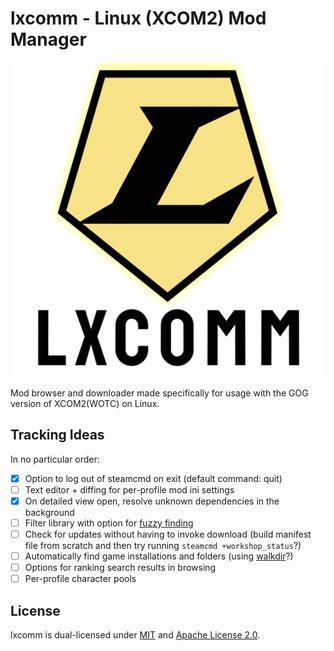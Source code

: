 # lxcomm - Linux (XCOM2) Mod Manager

<div align="center">

![icon](assets/lxcomm_icon.svg)

</div>

Mod browser and downloader made specifically for usage with the GOG version of XCOM2(WOTC) on Linux.

## Tracking Ideas

In no particular order:

- [x] Option to log out of steamcmd on exit (default command: quit)
- [ ] Text editor + diffing for per-profile mod ini settings
- [x] On detailed view open, resolve unknown dependencies in the background
- [ ] Filter library with option for [fuzzy finding](https://github.com/Blakeinstein/fuse-rust)
- [ ] Check for updates without having to invoke download (build manifest file from scratch and then try running `steamcmd +workshop_status`?)
- [ ] Automatically find game installations and folders (using [walkdir](https://github.com/BurntSushi/walkdir)?)
- [ ] Options for ranking search results in browsing
- [ ] Per-profile character pools

## License

lxcomm is dual-licensed under [MIT](LICENSE-MIT) and [Apache License 2.0](LICENSE-APACHE).
